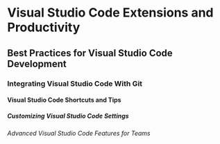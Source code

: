 # Visual Studio Code Extensions and Productivity

## Best Practices for Visual Studio Code Development

### Integrating Visual Studio Code With Git

#### Visual Studio Code Shortcuts and Tips

##### Customizing Visual Studio Code Settings

###### Advanced Visual Studio Code Features for Teams

